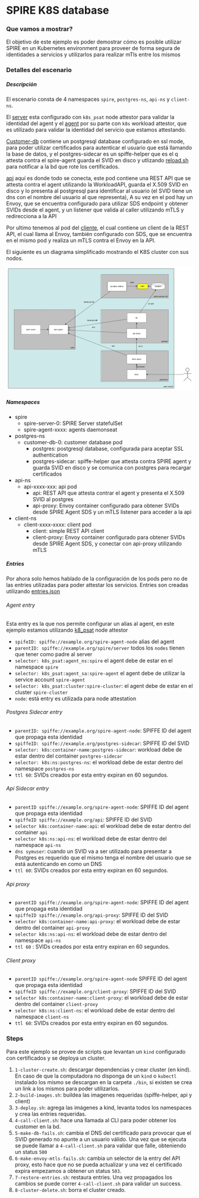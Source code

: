 # SPIRE K8S database

### Que vamos a mostrar?

El objetivo de este ejemplo es poder demostrar cómo es posible utilizar SPIRE en un Kubernetes environment para proveer de forma segura de identidades a servicios y utilizarlos para realizar mTls entre los mismos

### Detalles del escenario

##### Descripción

El escenario consta de 4 namespaces `spire`, `postgres-ns`, `api-ns` y `client-ns`.

El [server](k8s/spire/server/spire-server.yaml) esta configurado con `k8s_psat` node attestor para validar la identidad del agent y el [agent](k8s/spire/agent/spire-agent.yaml) por su parte con `k8s` workload attestor, que es utilizado para validar la identidad del servicio que estamos attestando.

[Customer-db](k8s/demo/postgres-db.yaml) contiene un postgresql database configurado en ssl mode, para poder utilizar certificados para autenticar el usuario que está llamando la base de datos, y el postgres-sidecar es un spiffe-helper que es el q attesta contra el spire-agent guarda el SVID en disco y utlizando [reload.sh](k8s/demo/postgres-db.yaml#52) para notificar a la bd que rote los certificados.

[api](k8s/demo/api.yaml) aquí es donde todo se conecta, este pod contiene una REST API que se attesta contra el agent utilizando la WorkloadAPI, guarda el X.509 SVID en disco y lo presenta al postgresql para identificar al usuario (el SVID tiene un dns con el nombre del usuario al que representa), A su vez en el pod hay un Envoy, que se encuentra configurado para utilizar SDS endpoint y obtener SVIDs desde el agent, y un listener que valida al caller utilizando mTLS y redirecciona a la API

Por ultimo tenemos al pod del [cliente](k8s/demo/client.yaml), el cual contiene un client de la REST API, el cual llama al Envoy, también configurado con SDS, que se encuentra en el mismo pod y realiza un mTLS contra el Envoy en la API.

El siguiente es un diagrama simplificado mostrando el K8S cluster con sus nodos.

![diagrama](../images/spire-k8s-database.png)

##### Namespaces
- spire
   - spire-server-0: SPIRE Server statefulSet
   - spire-agent-xxxx: agents daemonseat
- postgres-ns
   - customer-db-0: customer database pod
      - postgres: postgresql database, configurada para aceptar SSL authentication
      - postgres-sidecar: spiffe-helper que attesta contra SPIRE agent y guarda SVID en disco y se comunica con postgres para recargar certificados
- api-ns
   - api-xxxx-xxx: api pod
      - api: REST API que attesta contrar el agent y presenta el X.509 SVID al postgres
      - api-proxy: Envoy container configurado para obtener SVIDs desde  SPIRE Agent SDS y un mTLS listener para acceder a la api
- client-ns
   - client-xxxx-xxxx: client pod
      - client: simple REST API client
      - client-proxy: Envoy container configurado para obtener SVIDs desde  SPIRE Agent SDS,  y conectar con api-proxy utilizando mTLS 

##### Entries
Por ahora solo hemos hablado de la configuración de los pods pero no de las entries utilizadas para poder attestar los servicios.
Entries son creadas utilizando [entries.json](../../entries.json)

###### Agent entry
Esta entry es la que nos permite configurar un alias al agent, en este ejemplo estamos utilizando [k8_psat](https://github.com/spiffe/spire/blob/main/doc/plugin_server_nodeattestor_k8s_psat.md) node attestor
- `spifeID: spiffe://example.org/spire-agent-node` alias del agent
- `parentID: spiffe://example.org/spire/server` todos los `nodes` tienen que tener como padre al server
- `selector: k8s_psat:agent_ns:spire` el agent debe de estar en el namespace `spire`
- `selector: k8s_psat:agent_sa:spire-agent` el agent debe de utilizar la service account `spire-agent`
- `selector: k8s_psat:cluster:spire-cluster`: el agent debe de estar en el cluster `spire-cluster`
- `node`: está entry es utilizada para node attestation

###### Postgres Sidecar entry
- `parentID: spiffe://example.org/spire-agent-node`: SPIFFE ID del agent  que propaga esta identidad
- `spiffeID: spiffe://example.org/postgres-sidecar`: SPIFFE ID del SVID
- `selector: k8s:container-name:postgres-sidecar`: workload debe de estar dentro del container `postgres-sidecar`
- `selector: k8s:ns:postgres-ns`: el workload debe de estar dentro del namespace `postgres-ns`
- `ttl 60`: SVIDs creados por esta entry expiran en 60 segundos.

###### Api Sidecar entry
- `parentID spiffe://example.org/spire-agent-node`:  SPIFFE ID del agent  que propaga esta identidad
- `spiffeID spiffe://example.org/api`: SPIFFE ID del SVID
- `selector k8s:container-name:api`: el workload debe de estar dentro del container `api`
- `selector k8s:ns:api-ns`: el workload debe de estar dentro del namespace `api-ns`
- `dns symuser`: cuando un SVID va a ser utilizado para presentar a Postgres es requerido que el mismo tenga el nombre del usuario que se está autenticando en como un DNS
- `ttl 60`: SVIDs creados por esta entry expiran en 60 segundos.

###### Api proxy
- `parentID spiffe://example.org/spire-agent-node`:  SPIFFE ID del agent  que propaga esta identidad
- `spiffeID spiffe://example.org/api-proxy`: SPIFFE ID del SVID
- `selector k8s:container-name:api-proxy`:  el workload debe de estar dentro del container `api-proxy`
- `selector k8s:ns:api-ns`: el workload debe de estar dentro del namespace `api-ns`
- `ttl 60` : SVIDs creados por esta entry expiran en 60 segundos.

###### Client proxy
- `parentID spiffe://example.org/spire-agent-node` SPIFFE ID del agent  que propaga esta identidad
- `spiffeID spiffe://example.org/client-proxy`: SPIFFE ID del SVID
- `selector k8s:container-name:client-proxy`:  el workload debe de estar dentro del container `client-proxy`
- `selector k8s:ns:client-ns`: el workload debe de estar dentro del namespace `client-ns`
- `ttl 60`: SVIDs creados por esta entry expiran en 60 segundos.

### Steps
Para este ejemplo se provee de scripts que levantan un `kind` configurado con certificados y se deploya un cluster.

1. `1-cluster-create.sh`: descargar dependencias y crear cluster (en kind). En caso de que la computadora no disponga de un `kind` o `kubectl` instalado los mismo se descargan en la carpeta `./bin`, si existen se crea un link a los mismos para poder utilizarlos.
2. `2-build-images.sh`: buildea las imagenes requeridas (spiffe-helper, api y client)
3. `3-deploy.sh`: agrega las imágenes a kind, levanta todos los namespaces y crea las entries requeridas.
4. `4-call-client.sh`: hace una llamada al CLI para poder obtener los customer en la bd.
5. `5-make-db-fails.sh`: cambia el DNS del certificado para provocar que el SVID generado no apunte a un usuario válido. Una vez que se ejecuta se puede llamar a `4-call-client.sh` para validar que falle, obteniendo un status `500` 
6. `6-make-envoy-mtls-fails.sh`: cambia un selector de la entry del API proxy, esto hace que no se pueda actualizar y una vez el certificado expira empezamos a obtener un status `503`.
7. `7-restore-entries.sh`: restaura entries. Una vez propagados los cambios se puede correr `4-call-client.sh` para validar un success.
8. `8-cluster-delete.sh`: borra el cluster creado.
